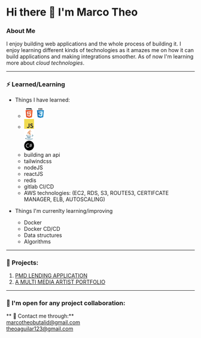 # Hi there 👋 I'm Marco Theo

### About Me
I enjoy building web applications and the whole process of building it.
I enjoy learning different kinds of technologies as it amazes me on how
it can build applications and making integrations smoother. As of now I'm learning
more about *cloud technologies*.

---

### ⚡ Learned/Learning

* Things I have learned:
  * [<img width="26px" src="https://raw.githubusercontent.com/github/explore/80688e429a7d4ef2fca1e82350fe8e3517d3494d/topics/html/html.png" />](https://raw.githubusercontent.com/github/explore/80688e429a7d4ef2fca1e82350fe8e3517d3494d/topics/html/html.png)
   [<img width="26px" src="https://raw.githubusercontent.com/github/explore/80688e429a7d4ef2fca1e82350fe8e3517d3494d/topics/css/css.png" />](https://raw.githubusercontent.com/github/explore/80688e429a7d4ef2fca1e82350fe8e3517d3494d/topics/css/css.png)
  * [<img width="26px" src="https://raw.githubusercontent.com/github/explore/80688e429a7d4ef2fca1e82350fe8e3517d3494d/topics/javascript/javascript.png" />](https://raw.githubusercontent.com/github/explore/80688e429a7d4ef2fca1e82350fe8e3517d3494d/topics/javascript/javascript.png)  
  [<img width="26px" src="https://raw.githubusercontent.com/github/explore/80688e429a7d4ef2fca1e82350fe8e3517d3494d/topics/java/java.png" />](https://raw.githubusercontent.com/github/explore/80688e429a7d4ef2fca1e82350fe8e3517d3494d/topics/java/java.png)   
  [<img width="26px" src="./images/csharp.svg" />](./images/csharp.svg)
  * building an api
  * tailwindcss
  * nodeJS
  * reactJS
  * redis
  * gitlab CI/CD
  * AWS technologies: (EC2, RDS, S3, ROUTE53, CERTIFCATE MANAGER, ELB, AUTOSCALING)

* Things I'm currenlty learning/improving
  * Docker
  * Docker CD/CD
  * Data structures
  * Algorithms

---

### 🔭 Projects:

1. [PMD LENDING APPLICATION](https://pmdlending.com)
2. [A MULTI MEDIA ARTIST PORTFOLIO](https://www.gualbertsansual.com/)

---

### 👯 I'm open for any project collaboration:
** 💬 Contact me through:**  
marcotheobutalid@gmail.com  
theoaguilar123@gmail.com
<!--
**mabutalid/mabutalid** is a ✨ _special_ ✨ repository because its `README.md` (this file) appears on your GitHub profile.

Here are some ideas to get you started:

- 🔭 I’m currently working on ...
- 🌱 I’m currently learning ...
- 👯 I’m looking to collaborate on ...
- 🤔 I’m looking for help with ...
- 💬 Ask me about ...
- 📫 How to reach me: ...
- 😄 Pronouns: ...
- ⚡ Fun fact: ...
-->
